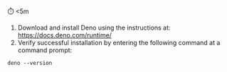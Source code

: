 ⏱️ <5m

 1. Download and install Deno using the instructions at: https://docs.deno.com/runtime/
 2. Verify successful installation by entering the following command at a command prompt:

```
deno --version
```

